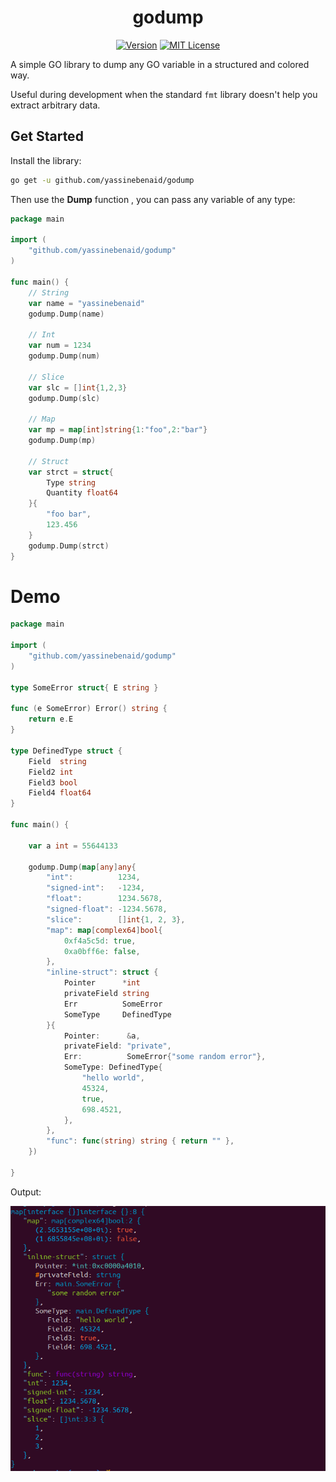 <div align="center"> 
<h1> godump </h1>
</div>

<div align="center">

[![Version](https://badge.fury.io/gh/yassinebenaid%2Fgodump.svg)](https://badge.fury.io/gh/yassinebenaid%2Fgodump)
[![MIT License](https://img.shields.io/badge/license-MIT-blue.svg)](./LICENCE)

</div>

A simple GO library to dump any GO variable in a structured and colored way.

Useful during development when the standard `fmt` library doesn't help you extract arbitrary data.

## Get Started

Install the library:

```bash
go get -u github.com/yassinebenaid/godump
```

Then use the **Dump** function , you can pass any variable of any type:

```go
package main

import (
	"github.com/yassinebenaid/godump"
)

func main() {
	// String
	var name = "yassinebenaid"
	godump.Dump(name)

	// Int
	var num = 1234
	godump.Dump(num)

	// Slice
	var slc = []int{1,2,3}
	godump.Dump(slc)

	// Map
	var mp = map[int]string{1:"foo",2:"bar"}
	godump.Dump(mp)

	// Struct
	var strct = struct{
		Type string
		Quantity float64
	}{
		"foo bar",
		123.456
	}
	godump.Dump(strct)
}

```

# Demo

```go
package main

import (
	"github.com/yassinebenaid/godump"
)

type SomeError struct{ E string }

func (e SomeError) Error() string {
	return e.E
}

type DefinedType struct {
	Field  string
	Field2 int
	Field3 bool
	Field4 float64
}

func main() {

	var a int = 55644133

	godump.Dump(map[any]any{
		"int":          1234,
		"signed-int":   -1234,
		"float":        1234.5678,
		"signed-float": -1234.5678,
		"slice":        []int{1, 2, 3},
		"map": map[complex64]bool{
			0xf4a5c5d: true,
			0xa0bff6e: false,
		},
		"inline-struct": struct {
			Pointer      *int
			privateField string
			Err          SomeError
			SomeType     DefinedType
		}{
			Pointer:      &a,
			privateField: "private",
			Err:          SomeError{"some random error"},
			SomeType: DefinedType{
				"hello world",
				45324,
				true,
				698.4521,
			},
		},
		"func": func(string) string { return "" },
	})

}

```

Output:

![demo](./demo/demo.png)
